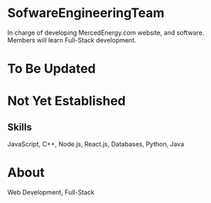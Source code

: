 # SofwareEngineeringTeam
In charge of developing MercedEnergy.com website, and software. Members will learn Full-Stack development. 
# To Be Updated 
# Not Yet Established 
## Skills
JavaScript, C++, Node.js, React.js, Databases, Python, Java 
# About 
Web Development, Full-Stack
